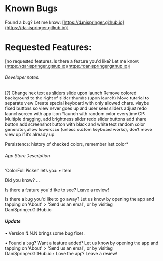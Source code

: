 # Known Bugs

Found a bug? Let me know: [https://danispringer.github.io](https://danispringer.github.io)]

# Requested Features:

[no requested features. Is there a feature you'd like? Let me know: [https://danispringer.github.io](https://danispringer.github.io)]

###### Developer notes:

[?] Change hex text as sliders slide upon launch
Remove colored background to the right of slider thumbs (upon launch)
Move tutorial to separate view
Create special keyboard with only allowed chars.
  Maybe fixed buttons so view never goes up and user sees sliders adjust
redo launchscreen with app icon
\*launch with random color everytime
CP: Multiple dragging, add brightness slider
redo slider buttons
add share button
add screenshot button with black and white text
random color generator, allow lowercase (unless custom keyboard works), don’t move view up if it’s already up

Persistence: history of checked colors, remember last color\*

###### App Store Description
‘ColorFull Picker’ lets you:
• Item

Did you know? ...

Is there a feature you'd like to see? Leave a review!

Is there a bug you'd like to go away? Let us know by opening the app and tapping on 'About' > 'Send us an email', or by visiting DaniSpringer.GitHub.io

##### Update

• Version N.N.N brings some bug fixes.

• Found a bug? Want a feature added? Let us know by opening the app and tapping on 'About' > 'Send us an email', or by visiting DaniSpringer.GitHub.io
• Love the app? Leave a review!